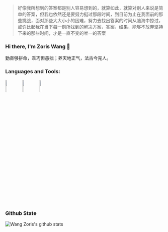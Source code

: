 > 好像我所想到的答案都是别人容易想到的，就算如此，就算对别人来说是简单的答案，但我也依然还是要努力挺过那段时间，到目前为止在我面前的那些挑战，面对那些大大小小的困难，努力去找出答案的时间从脑海中掠过，或许比起我在当下每一刻所找到的解决方案，答案，结果，能够不放弃坚持下来的那些时间，才是一直不变的唯一的答案

### Hi there, I'm Zoris Wang 👋

勤奋够拼命，乖巧但愚拙；养天地正气，法古今完人。

### Languages and Tools:

<p>  
  <!-- Your languages and tools. Be careful with the alignment. 
  You can use this sites to get logos: https://www.vectorlogo.zone or https://simpleicons.org/
  -->
  <code><img width="10%" src="https://www.vectorlogo.zone/logos/git-scm/git-scm-ar21.svg"></code>
  <code><img width="10%" src="https://www.vectorlogo.zone/logos/github/github-ar21.svg"></code>
  <code><img width="10%" src="https://www.vectorlogo.zone/logos/gnu_bash/gnu_bash-ar21.svg"></code>
</p>

### Github State

![Wang Zoris's github stats](https://github-readme-stats.vercel.app/api?username=Warmchay&show_icons=true&title_color=fff&icon_color=79ff97&text_color=9f9f9f&bg_color=151515)

